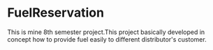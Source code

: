 # FuelReservation
This is mine 8th semester project.This project basically developed in concept how to provide fuel easily to different distributor's customer.
